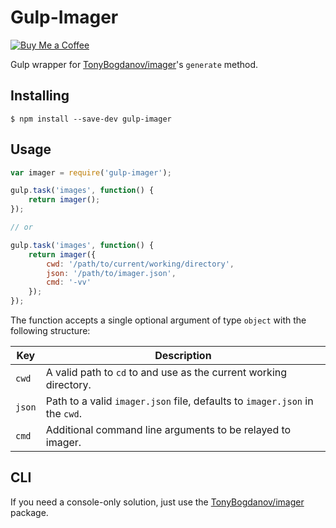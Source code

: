 # Gulp-Imager

[![Buy Me a Coffee](http://static.tonybogdanov.com/github/coffee.svg)](http://ko-fi.co/1236KUKJNC96B)

Gulp wrapper for [TonyBogdanov/imager](https://github.com/TonyBogdanov/imager)'s `generate` method.

## Installing

```shell
$ npm install --save-dev gulp-imager
```

## Usage

```js
var imager = require('gulp-imager');

gulp.task('images', function() {
    return imager();
});

// or

gulp.task('images', function() {
    return imager({
        cwd: '/path/to/current/working/directory',
        json: '/path/to/imager.json',
        cmd: '-vv'
    });
});
```

The function accepts a single optional argument of type `object` with the following structure:

Key         | Description
---         | ---
`cwd`       | A valid path to `cd` to and use as the current working directory.
`json`      | Path to a valid `imager.json` file, defaults to `imager.json` in the `cwd`.
`cmd`       | Additional command line arguments to be relayed to imager.

## CLI

If you need a console-only solution, just use the [TonyBogdanov/imager](https://github.com/TonyBogdanov/imager)
package.